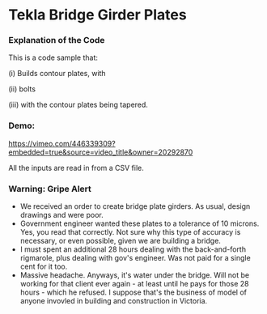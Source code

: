 # Tekla Bridge Girder Plates

### Explanation of the Code

This is a code sample that:

(i) Builds contour plates, with

(ii) bolts

(iii) with the contour plates being tapered.

### Demo:

https://vimeo.com/446339309?embedded=true&source=video_title&owner=20292870


All the inputs are read in from a CSV file.

### Warning: Gripe Alert

* We received an order to create bridge plate girders. As usual, design drawings and were poor. 
* Government engineer wanted these plates to a tolerance of 10 microns. Yes, you read that correctly. Not sure why this type of accuracy is necessary, or even possible, given we are building a bridge. 
* I must spent an additional 28 hours dealing with the back-and-forth rigmarole, plus dealing with gov's engineer. Was not paid for a single cent for it too.
* Massive headache. Anyways, it's water under the bridge. Will not be working for that client ever again - at least until he pays for those 28 hours - which he refused. I suppose that's the business of model of anyone invovled in building and construction in Victoria.






